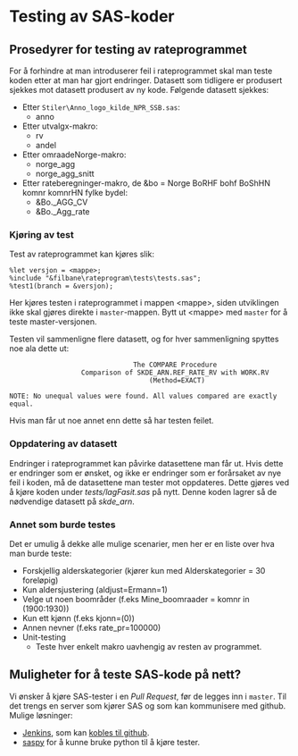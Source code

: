 # Testing av SAS-koder

## Prosedyrer for testing av rateprogrammet

For å forhindre at man introduserer feil i rateprogrammet skal man teste koden etter at man har gjort endringer. Datasett som tidligere er produsert sjekkes mot datasett produsert av ny kode. Følgende datasett sjekkes:

- Etter `Stiler\Anno_logo_kilde_NPR_SSB.sas`:
  - anno
- Etter utvalgx-makro:
  - rv
  - andel
- Etter omraadeNorge-makro:
  - norge_agg
  - norge_agg_snitt
- Etter rateberegninger-makro, de &bo = Norge BoRHF bohf BoShHN komnr komnrHN fylke bydel:
  - &Bo._AGG_CV
  - &Bo._Agg_rate

### Kjøring av test

Test av rateprogrammet kan kjøres slik:

    %let versjon = <mappe>;
    %include "&filbane\rateprogram\tests\tests.sas";
    %test1(branch = &versjon);
Her kjøres testen i rateprogrammet i mappen &lt;mappe&gt;, siden utviklingen ikke skal gjøres direkte i `master`-mappen. Bytt ut &lt;mappe&gt; med `master` for å teste master-versjonen.

Testen vil sammenligne flere datasett, og for hver sammenligning spyttes noe ala dette ut:

                                   The COMPARE Procedure
                      Comparison of SKDE_ARN.REF_RATE_RV with WORK.RV
                                       (Method=EXACT)

    NOTE: No unequal values were found. All values compared are exactly equal.

Hvis man får ut noe annet enn dette så har testen feilet.

### Oppdatering av datasett

Endringer i rateprogrammet kan påvirke datasettene man får ut. Hvis dette er endringer som er ønsket, og ikke er endringer som er forårsaket av nye feil i koden, må de datasettene man tester mot oppdateres. Dette gjøres ved å kjøre koden under *tests/lagFasit.sas* på nytt. Denne koden lagrer så de nødvendige datasett på *skde_arn*.

### Annet som burde testes

Det er umulig å dekke alle mulige scenarier, men her er en liste over hva man burde teste:

- Forskjellig alderskategorier (kjører kun med Alderskategorier = 30 foreløpig)
- Kun aldersjustering (aldjust=Ermann=1)
- Velge ut noen boområder (f.eks Mine_boomraader = komnr in (1900:1930))
- Kun ett kjønn (f.eks kjonn=(0))
- Annen nevner (f.eks rate_pr=100000)
- Unit-testing
  - Teste hver enkelt makro uavhengig av resten av programmet.
   

## Muligheter for å teste SAS-kode på nett?

Vi ønsker å kjøre SAS-tester i en *Pull Request*, før de legges inn i `master`. Til det trengs en server som kjører SAS og som kan kommunisere med github. Mulige løsninger:

- [Jenkins](https://jenkins.io/), som kan [kobles til github](https://resources.github.com/articles/practical-guide-to-CI-with-Jenkins-and-GitHub/).
- [saspy](https://github.com/sassoftware/saspy) for å kunne bruke python til å kjøre tester.
